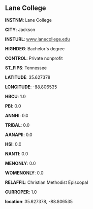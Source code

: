 
Lane College
---
**INSTNM**: Lane College

**CITY**: Jackson

**INSTURL**: www.lanecollege.edu

**HIGHDEG**: Bachelor's degree

**CONTROL**: Private nonprofit

**ST_FIPS**: Tennessee

**LATITUDE**: 35.627378

**LONGITUDE**: -88.806535

**HBCU**: 1.0

**PBI**: 0.0

**ANNHI**: 0.0

**TRIBAL**: 0.0

**AANAPII**: 0.0

**HSI**: 0.0

**NANTI**: 0.0

**MENONLY**: 0.0

**WOMENONLY**: 0.0

**RELAFFIL**: Christian Methodist Episcopal

**CURROPER**: 1.0

**location**: 35.627378, -88.806535